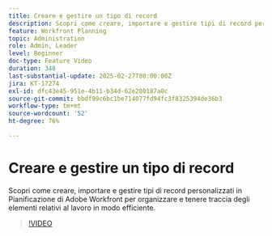 ```yaml
---
title: Creare e gestire un tipo di record
description: Scopri come creare, importare e gestire tipi di record personalizzati in Pianificazione di Adobe Workfront per organizzare e tenere traccia degli elementi relativi al lavoro in modo efficiente.
feature: Workfront Planning
topic: Administration
role: Admin, Leader
level: Beginner
doc-type: Feature Video
duration: 348
last-substantial-update: 2025-02-27T00:00:00Z
jira: KT-17274
exl-id: dfc43e45-951e-4b11-b34d-62e200187a0c
source-git-commit: bbdf99c6bc1be714077fd94fc3f8325394de36b3
workflow-type: tm+mt
source-wordcount: '52'
ht-degree: 76%

---
```


# Creare e gestire un tipo di record

Scopri come creare, importare e gestire tipi di record personalizzati in Pianificazione di Adobe Workfront per organizzare e tenere traccia degli elementi relativi al lavoro in modo efficiente.

>[!VIDEO](https://video.tv.adobe.com/v/3447965/?learn=on&enablevpops=1)
